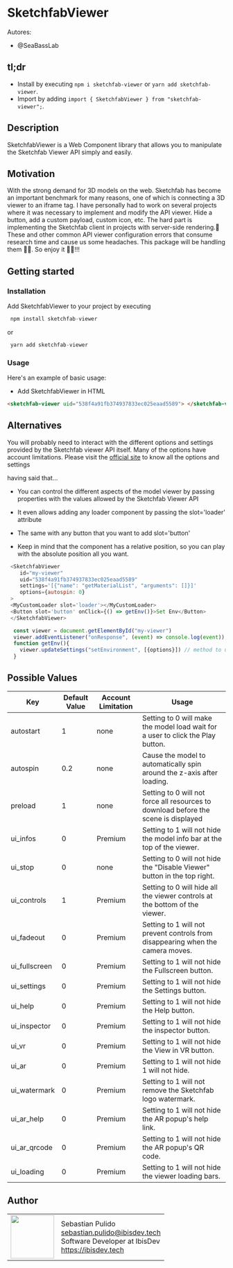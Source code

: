 # SketchfabViewer

Autores:

- @SeaBassLab

## tl;dr

- Install by executing `npm i sketchfab-viewer` or `yarn add sketchfab-viewer`.
- Import by adding `import { SketchfabViewer } from "sketchfab-viewer";`.

## Description

SketchfabViewer is a Web Component library that allows you to manipulate the Sketchfab Viewer API simply and easily.

## Motivation

With the strong demand for 3D models on the web. Sketchfab has become an important benchmark for many reasons, one of which is connecting a 3D viewer to an iframe tag. I have personally had to work on several projects where it was necessary to implement and modify the API viewer. Hide a button, add a custom payload, custom icon, etc.
The hard part is implementing the Sketchfab client in projects with server-side rendering.🤒
These and other common API viewer configuration errors that consume research time and cause us some headaches. This package will be handling them 👍🏻. So enjoy it 🙌🏼!!!

## Getting started

### Installation

Add SketchfabViewer to your project by executing

```js
 npm install sketchfab-viewer
```

or

```js
 yarn add sketchfab-viewer
```

### Usage

Here's an example of basic usage:

- Add SketchfabViewer in HTML

```html
<sketchfab-viewer uid="538f4a91fb374937833ec025eaad5589"> </sketchfab-viewer>
```

## Alternatives

You will probably need to interact with the different options and settings provided by the Sketchfab viewer API itself. Many of the options have account limitations.
Please visit the [official site](https://sketchfab.com/developers/viewer/initialization) to know all the options and settings

having said that...

- You can control the different aspects of the model viewer by passing properties with the values allowed by the Sketchfab Viewer API

- It even allows adding any loader component by passing the slot='loader' attribute

- The same with any button that you want to add slot='button'

- Keep in mind that the component has a relative position, so you can play with the absolute position all you want.

```js
 <SketchfabViewer
    id="my-viewer"
    uid="538f4a91fb374937833ec025eaad5589"
    settings='[{"name": "getMaterialList", "arguments": []}]'
    options={autospin: 0}
 >
 <MyCustomLoader slot='loader'></MyCustomLoader>
 <Button slot='button' onClick={() => getEnv()}>Set Env</Button>
 </SketchfabViewer>

  const viewer = document.getElementById("my-viewer")
  viewer.addEventListener("onResponse", (event) => console.log(event)); // Response event for all request
  function getEnv(){
    viewer.updateSettings("setEnvironment", [{options}]) // method to use any Viewer API call
  }

```

## Possible Values

| Key           | Default Value | Account Limitation | Usage                                                                               |
| ------------- | ------------- | ------------------ | ----------------------------------------------------------------------------------- |
| autostart     | 1             | none               | Setting to 0 will make the model load wait for a user to click the Play button.     |
| autospin      | 0.2           | none               | Cause the model to automatically spin around the z-axis after loading.              |
| preload       | 1             | none               | Setting to 0 will not force all resources to download before the scene is displayed |
| ui_infos      | 0             | Premium            | Setting to 1 will not hide the model info bar at the top of the viewer.             |
| ui_stop       | 0             | none               | Setting to 0 will not hide the "Disable Viewer" button in the top right.            |
| ui_controls   | 1             | Premium            | Setting to 0 will hide all the viewer controls at the bottom of the viewer.         |
| ui_fadeout    | 0             | Premium            | Setting to 1 will not prevent controls from disappearing when the camera moves.     |
| ui_fullscreen | 0             | Premium            | Setting to 1 will not hide the Fullscreen button.                                   |
| ui_settings   | 0             | Premium            | Setting to 1 will not hide the Settings button.                                     |
| ui_help       | 0             | Premium            | Setting to 1 will not hide the Help button.                                         |
| ui_inspector  | 0             | Premium            | Setting to 1 will not hide the inspector button.                                    |
| ui_vr         | 0             | Premium            | Setting to 1 will not hide the View in VR button.                                   |
| ui_ar         | 0             | Premium            | Setting to 1 will not hide 1 will not hide.                                         |
| ui_watermark  | 0             | Premium            | Setting to 1 will not remove the Sketchfab logo watermark.                          |
| ui_ar_help    | 0             | Premium            | Setting to 1 will not hide the AR popup's help link.                                |
| ui_ar_qrcode  | 0             | Premium            | Setting to 1 will not hide the AR popup's QR code.                                  |
| ui_loading    | 0             | Premium            | Setting to 1 will not hide the viewer loading bars.                                 |

## Author

<table>
  <tr>
    <td>
      <img src="https://avatars.githubusercontent.com/u/70863556?s=400&v=4" width="100">
    </td>
    <td>
      Sebastian Pulido<br />
      <a href="mailto:sebastian.pulido@ibisdev.tech">sebastian.pulido@ibisdev.tech</a><br />
      Software Developer at IbisDev<br />
      <a href="https://ibisdev.tech">https://ibisdev.tech</a>
    </td>
  </tr>
</table>
